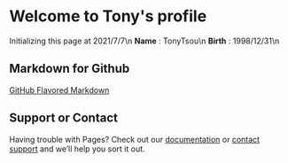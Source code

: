 # Welcome to Tony's profile
Initializing this page at 2021/7/7\n
**Name** : TonyTsou\n
**Birth** : 1998/12/31\n

## Markdown for Github
[GitHub Flavored Markdown](https://guides.github.com/features/mastering-markdown/)



## Support or Contact

Having trouble with Pages? Check out our [documentation](https://docs.github.com/categories/github-pages-basics/) or [contact support](https://support.github.com/contact) and we’ll help you sort it out.
